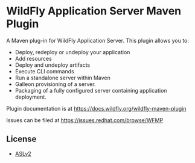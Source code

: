 WildFly Application Server Maven Plugin
=====================================

A Maven plug-in for WildFly Application Server. This plugin allows you to:

  * Deploy, redeploy or undeploy your application
  * Add resources
  * Deploy and undeploy artifacts
  * Execute CLI commands
  * Run a standalone server within Maven
  * Galleon provisioning of a server.
  * Packaging of a fully configured server containing application deployment.

Plugin documentation is at https://docs.wildfly.org/wildfly-maven-plugin

Issues can be filed at https://issues.redhat.com/browse/WFMP

License
-------
* [ASLv2](LICENSE.txt)
